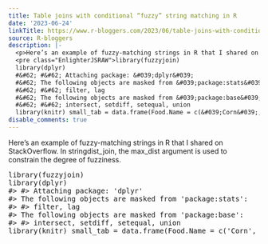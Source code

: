 ```yaml
---
title: Table joins with conditional “fuzzy” string matching in R
date: '2023-06-24'
linkTitle: https://www.r-bloggers.com/2023/06/table-joins-with-conditional-fuzzy-string-matching-in-r/
source: R-bloggers
description: |-
  <p>Here’s an example of fuzzy-matching strings in R that I shared on StackOverflow. In stringdist_join, the max_dist argument is used to constrain the degree of fuzziness.</p>
  <pre class="EnlighterJSRAW">library(fuzzyjoin)
  library(dplyr)
  #&#62; #&#62; Attaching package: &#039;dplyr&#039;
  #&#62; The following objects are masked from &#039;package:stats&#039;:
  #&#62; #&#62; filter, lag
  #&#62; The following objects are masked from &#039;package:base&#039;:
  #&#62; #&#62; intersect, setdiff, setequal, union
  library(knitr) small_tab = data.frame(Food.Name = c(&#039;Corn&#039;, &#039;Squash&#039;, ...
disable_comments: true
---
```

<p>Here’s an example of fuzzy-matching strings in R that I shared on StackOverflow. In stringdist_join, the max_dist argument is used to constrain the degree of fuzziness.</p>
<pre class="EnlighterJSRAW">library(fuzzyjoin)
library(dplyr)
#&#62; #&#62; Attaching package: &#039;dplyr&#039;
#&#62; The following objects are masked from &#039;package:stats&#039;:
#&#62; #&#62; filter, lag
#&#62; The following objects are masked from &#039;package:base&#039;:
#&#62; #&#62; intersect, setdiff, setequal, union
library(knitr) small_tab = data.frame(Food.Name = c(&#039;Corn&#039;, &#039;Squash&#039;, ...